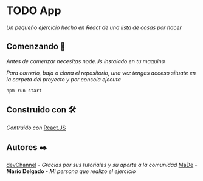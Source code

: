 # TODO App

_Un pequeño ejercicio hecho en React de una lista de cosas por hacer_

## Comenzando 🚀

_Antes de comenzar necesitas node.Js instalado en tu maquina_

_Para correrlo, baja o clona el repositorio, una vez tengas acceso situate en la carpeta del proyecto y por consola ejecuta_

```
npm run start
```

## Construido con 🛠️

_Contruido con_ [React.JS](https://github.com/facebook/react)

## Autores ✒️

[devChannel](https://www.youtube.com/c/devChannelbyAkashIngole) - _Gracias por sus tutoriales y su aporte a la comunidad_
[MaDe](https://github.com/mariodelg) - **Mario Delgado** - _Mi persona que realizo el ejercicio_
